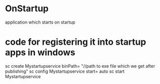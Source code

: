 # OnStartup
application which starts on startup 
# code for registering it into startup apps in windows
sc create Mystartupservice binPath= "//path to exe file which we get after publishing"
sc config Mystartupservice start= auto
sc start Mystartupservice
